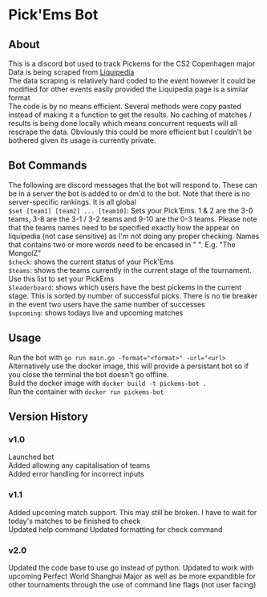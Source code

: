 # Pick'Ems Bot
## About
This is a discord bot used to track Pickems for the CS2 Copenhagen major \
Data is being scraped from [Liquipedia](https://liquipedia.net/counterstrike/PGL/2024/Copenhagen) \
The data scraping is relatively hard coded to the event however it could be modified for other events easily provided the Liquipedia page is a similar format \
The code is by no means efficient. Several methods were copy pasted instead of making it a function to get the results. No caching of matches / results is being done locally which means concurrent requests will all rescrape the data. Obviously this could be more efficient but I couldn't be bothered given its usage is currently private.

## Bot Commands
The following are discord messages that the bot will respond to. These can be in a server the bot is added to or dm'd to the bot. Note that there is no server-specific rankings. It is all global \
`$set [team1] [team2] ... [team10]`: Sets your Pick'Ems. 1 & 2 are the 3-0 teams, 3-8 are the 3-1 / 3-2 teams and 9-10 are the 0-3 teams. Please note that the teams names need to be specified exactly how the appear on liquipedia (not case sensitive) as I'm not doing any proper checking. Names that contains two or more words need to be encased in \" \". E.g. \"The MongolZ\" \
`$check`: shows the current status of your Pick'Ems \
`$teams`: shows the teams currently in the current stage of the tournament. Use this list to set your PickEms \
`$leaderboard`: shows which users have the best pickems in the current stage. This is sorted by number of successful picks. There is no tie breaker in the event two users have the same number of successes \
`$upcoming`: shows todays live and upcoming matches

## Usage
Run the bot with `go run main.go -format="<format>" -url="<url>` \
Alternatively use the docker image, this will provide a persistant bot so if you close the terminal the bot doesn't go offline. \
Build the docker image with `docker build -t pickems-bot .` \
Run the container with `docker run pickems-bot`  

## Version History
### v1.0
Launched bot \
Added allowing any capitalisation of teams \
Added error handling for incorrect inputs

### v1.1
Added upcoming match support. This may still be broken. I have to wait for today's matches to be finished to check \
Updated help command
Updated formatting for check command

### v2.0
Updated the code base to use go instead of python.
Updated to work with upcoming Perfect World Shanghai Major as well as be more expandible for other tournaments through the use of command line flags (not user facing)